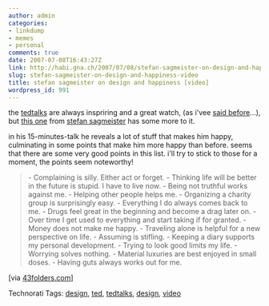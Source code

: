 ```yaml
---
author: admin
categories:
- linkdump
- memes
- personal
comments: true
date: 2007-07-08T16:43:27Z
link: http://habi.gna.ch/2007/07/08/stefan-sagmeister-on-design-and-happiness-video/
slug: stefan-sagmeister-on-design-and-happiness-video
title: stefan sagmeister on design and happiness [video]
wordpress_id: 991
---
```


the [tedtalks](http://www.ted.com/talks) are always inspriring and a great watch, (as i'vee [said before](http://habi.gna.ch/?s=tedtalks)...), but [this one](http://www.ted.com/talks/view/id/50) from [stefan sagmeister](http://en.wikipedia.org/wiki/Stefan_Sagmeister) has some more to it.



in his 15-minutes-talk he reveals a lot of stuff that makes him happy, culminating in some points that make him more happy than before.
seems that there are some very good points in this list.
i'll try to stick to those for a moment, the points seem noteworthy!


<blockquote>- Complaining is silly. Either act or forget.
- Thinking life will be better in the future is stupid. I have to live now.
- Being not truthful works against me.
- Helping other people helps me.
- Organizing a charity group is surprisingly easy.
- Everything I do always comes back to me.
- Drugs feel great in the beginning and become a drag later on.
- Over time I get used to everything and start taking if for granted.
- Money does not make me happy.
- Traveling alone is helpful for a new perspective on life.
- Assuming is stifling.
- Keeping a diary supports my personal development.
- Trying to look good limits my life.
- Worrying solves nothing.
- Material luxuries are best enjoyed in small doses.
- Having guts always works out for me.</blockquote>

[via [43folders.com](http://www.43folders.com/2007/06/14/stefan-sagmeister-on-design-and-happiness/)]



Technorati Tags: [design](http://www.technorati.com/tag/design), [ted](http://www.technorati.com/tag/ted), [tedtalks](http://www.technorati.com/tag/tedtalks), [design](http://www.technorati.com/tag/design), [video](http://www.technorati.com/tag/video)
